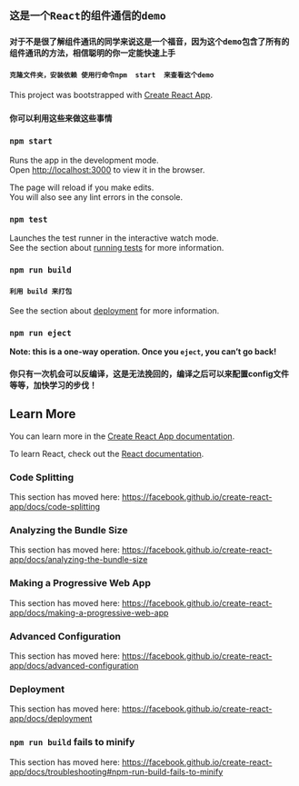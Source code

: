 ## `这是一个React的组件通信的demo`

### `对于不是很了解组件通讯的同学来说这是一个福音，因为这个demo包含了所有的组件通讯的方法，相信聪明的你一定能快速上手`

#### `克隆文件夹，安装依赖 使用行命令npm  start  来查看这个demo`

This project was bootstrapped with [Create React App](https://github.com/facebook/create-react-app).

### `你可以利用这些来做这些事情`

### `npm start`

Runs the app in the development mode.<br>
Open [http://localhost:3000](http://localhost:3000) to view it in the browser.

The page will reload if you make edits.<br>
You will also see any lint errors in the console.

### `npm test`

Launches the test runner in the interactive watch mode.<br>
See the section about [running tests](https://facebook.github.io/create-react-app/docs/running-tests) for more information.

### `npm run build`

#### `利用 build 来打包`

See the section about [deployment](https://facebook.github.io/create-react-app/docs/deployment) for more information.

### `npm run eject`

**Note: this is a one-way operation. Once you `eject`, you can’t go back!**


#### 你只有一次机会可以反编译，这是无法挽回的，编译之后可以来配置config文件等等，加快学习的步伐！

## Learn More

You can learn more in the [Create React App documentation](https://facebook.github.io/create-react-app/docs/getting-started).

To learn React, check out the [React documentation](https://reactjs.org/).

### Code Splitting

This section has moved here: https://facebook.github.io/create-react-app/docs/code-splitting

### Analyzing the Bundle Size

This section has moved here: https://facebook.github.io/create-react-app/docs/analyzing-the-bundle-size

### Making a Progressive Web App

This section has moved here: https://facebook.github.io/create-react-app/docs/making-a-progressive-web-app

### Advanced Configuration

This section has moved here: https://facebook.github.io/create-react-app/docs/advanced-configuration

### Deployment

This section has moved here: https://facebook.github.io/create-react-app/docs/deployment

### `npm run build` fails to minify

This section has moved here: https://facebook.github.io/create-react-app/docs/troubleshooting#npm-run-build-fails-to-minify
